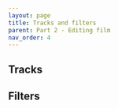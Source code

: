 ```yaml
---
layout: page
title: Tracks and filters
parent: Part 2 - Editing film
nav_order: 4
---
```

## Tracks
## Filters
